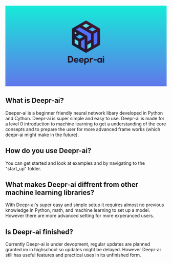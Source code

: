 ![](images/read_me-header.png)
## What is Deepr-ai?
Deeper-ai is a beginner friendly neural network libary developed in Python and Cython. Deepr-ai is super simple and easy to use. Deepr-ai is made for a level 0 introduction to machine learning to get a understanding of the core consepts and to prepare the user for more advanced frame works (which deepr-ai might make in the future).
## How do you use Deepr-ai?
You can get started and look at examples and by navigating to the "start_up" folder.
## What makes Deepr-ai diffrent from other machine learning libraries?
With Deepr-ai's super easy and simple setup it requires almost no previous knowledge in Python, math, and machine learning to set up a model. However there are more advanced setting for more experanced users.
## Is Deepr-ai finished?
Currently Deepr-ai is under devopment, regular updates are planned granted im in highschool so updates might be delayed. However Deepr-ai still has useful features and practical uses in its unfinished form. 
